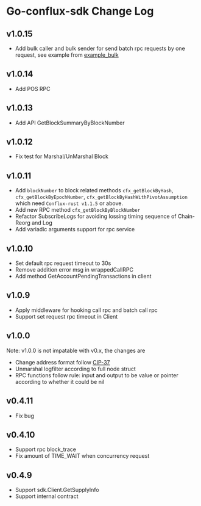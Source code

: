 # Go-conflux-sdk Change Log
## v1.0.15
- Add bulk caller and bulk sender for send batch rpc requests by one request, see example from [example_bulk](https://github.com/conflux-fans/go-conflux-sdk-examples/tree/main/example_bulk)
## v1.0.14
- Add POS RPC
## v1.0.13
- Add API GetBlockSummaryByBlockNumber
## v1.0.12
- Fix test for Marshal/UnMarshal Block
## v1.0.11
- Add `blockNumber` to block related methods `cfx_getBlockByHash`, `cfx_getBlockByEpochNumber`, `cfx_getBlockByHashWithPivotAssumption` which need `Conflux-rust v1.1.5` or above.
- Add new RPC method `cfx_getBlockByBlockNumber`
- Refactor SubscribeLogs for avoiding lossing timing sequence of Chain-Reorg and Log
- Add variadic arguments support for rpc service
## v1.0.10
- Set default rpc request timeout to 30s
- Remove addition error msg in wrappedCallRPC
- Add method GetAccountPendingTransactions in client
## v1.0.9
- Apply middleware for hooking call rpc and batch call rpc
- Support set request rpc timeout in Client
## v1.0.0
Note: v1.0.0 is not impatable with v0.x, the changes are
- Change address format follow [CIP-37](https://github.com/Conflux-Chain/CIPs/blob/master/CIPs/cip-37.md)
- Unmarshal logfilter according to full node struct
- RPC functions follow rule: input and output to be value or pointer according to whether it could be nil
## v0.4.11
- Fix bug

## v0.4.10
- Support rpc block_trace
- Fix amount of TIME_WAIT when concurrency request

## v0.4.9
- Support sdk.Client.GetSupplyInfo
- Support internal contract


